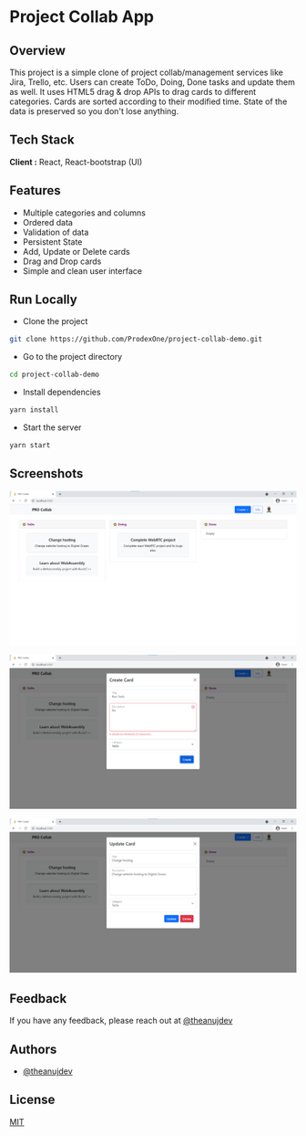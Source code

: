 # Project Collab App

## Overview

This project is a simple clone of project collab/management services like Jira, Trello, etc. Users can create ToDo, Doing, Done tasks and update them as well. It uses HTML5 drag & drop APIs to drag cards to different categories. Cards are sorted according to their modified time. State of the data is preserved so you don't lose anything.

## Tech Stack

**Client :** React, React-bootstrap (UI)

## Features

- Multiple categories and columns
- Ordered data
- Validation of data
- Persistent State
- Add, Update or Delete cards
- Drag and Drop cards
- Simple and clean user interface

## Run Locally

- Clone the project

```bash
git clone https://github.com/ProdexOne/project-collab-demo.git
```

- Go to the project directory

```bash
cd project-collab-demo
```

- Install dependencies

```bash
yarn install
```

- Start the server

```bash
yarn start
```

## Screenshots

![App Home](https://raw.githubusercontent.com/ProdexOne/project-collab-demo/master/img/home.png)

![Create card](https://raw.githubusercontent.com/ProdexOne/project-collab-demo/master/img/create_card.png)

![Edit card](https://raw.githubusercontent.com/ProdexOne/project-collab-demo/master/img/update_card.png)

## Feedback

If you have any feedback, please reach out at [@theanujdev](https://twitter.com/theanujdev)

## Authors

- [@theanujdev](https://www.github.com/theanujdev)

## License

[MIT](https://choosealicense.com/licenses/mit/)
